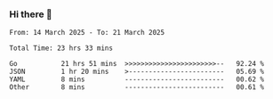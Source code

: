 ### Hi there 👋

<!--
**zhumeme/zhumeme** is a ✨ _special_ ✨ repository because its `README.md` (this file) appears on your GitHub profile.

Here are some ideas to get you started:

- 🔭 I’m currently working on ...
- 🌱 I’m currently learning ...
- 👯 I’m looking to collaborate on ...
- 🤔 I’m looking for help with ...
- 💬 Ask me about ...
- 📫 How to reach me: ...
- 😄 Pronouns: ...
- ⚡ Fun fact: ...
-->

<!--START_SECTION:waka-->

```all_time
From: 14 March 2025 - To: 21 March 2025

Total Time: 23 hrs 33 mins

Go           21 hrs 51 mins  >>>>>>>>>>>>>>>>>>>>>>>--   92.24 %
JSON         1 hr 20 mins    >------------------------   05.69 %
YAML         8 mins          -------------------------   00.62 %
Other        8 mins          -------------------------   00.61 %
```

<!--END_SECTION:waka-->
